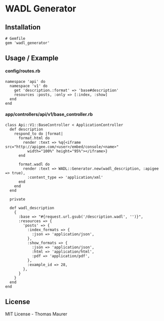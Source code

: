 # WADL Generator

## Installation

    # Gemfile
    gem 'wadl_generator'

## Usage / Example

#### config/routes.rb

    namespace 'api' do
      namespace 'v1' do
        get 'description.:format' => 'base#description'
        resources :posts, :only => [:index, :show]
      end
    end

#### app/controllers/api/v1/base_controller.rb

    class Api::V1::BaseController < ApplicationController
      def description
        respond_to do |format|
          format.html do
            render :text => %q{<iframe src="http://apigee.com/<user>/embed/console/<name>" 
              width="100%" height="95%"></iframe>}
          end
    
          format.wadl do
            render :text => WADL::Generator.new(wadl_description, :apigee => true), 
              :content_type => 'application/xml'
          end
        end
      end

      private

      def wadl_description
        {
          :base => "#{request.url.gsub('/description.wadl', '')}",
          :resources => {
            'posts' => {
              :index_formats => {
                :json => 'application/json',
              },
              :show_formats => {
                :json => 'application/json',
                :html => 'application/html',
                :pdf => 'application/pdf',
              },
              :example_id => 28,
            },
          }
        }
      end
    end

## License

MIT License - Thomas Maurer
